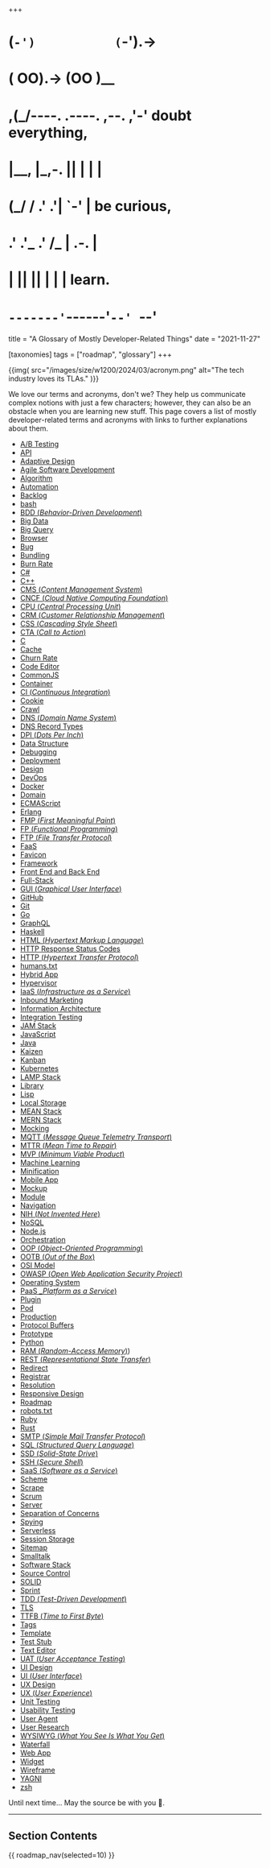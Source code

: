 +++
#   (`-')           (`-').->
#   ( OO).->        (OO )__
# ,(_/----. .----. ,--. ,'-' doubt everything,
# |__,    |\_,-.  ||  | |  |
#  (_/   /    .' .'|  `-'  | be curious,
#  .'  .'_  .'  /_ |  .-.  |
# |       ||      ||  | |  | learn.
# `-------'`------'`--' `--'

title = "A Glossary of Mostly Developer-Related Things"
date = "2021-11-27"

[taxonomies]
tags = ["roadmap", "glossary"]
+++

{{img(
  src="/images/size/w1200/2024/03/acronym.png"
  alt="The tech industry loves its TLAs."
)}}

We love our terms and acronyms, don't we? They help us communicate complex
notions with just a few characters; however, they can also be an obstacle when
you are learning new stuff. This page covers a list of mostly developer-related
terms and acronyms with links to further explanations about them.

* [A/B Testing](https://en.wikipedia.org/wiki/A/B_testing)
* [API](https://en.wikipedia.org/wiki/Application_programming_interface)
* [Adaptive Design](https://www.interaction-design.org/literature/topics/adaptive-design)
* [Agile Software Development](https://en.wikipedia.org/wiki/Agile_software_development)
* [Algorithm](https://en.wikipedia.org/wiki/Algorithm)
* [Automation](https://en.wikipedia.org/wiki/Automation)
* [Backlog](https://en.wikipedia.org/wiki/Scrum_(software_development)#Product_backlog)
* [bash](https://en.wikipedia.org/wiki/Bash_(Unix_shell))
* [BDD (*Behavior-Driven
  Development*)](https://en.wikipedia.org/wiki/Behavior-driven_development)
* [Big Data](https://en.wikipedia.org/wiki/Big_data)
* [Big Query](https://cloud.google.com/bigquery)
* [Browser](https://www.mozilla.org/en-US/firefox/browsers/what-is-a-browser/)
* [Bug](https://en.wikipedia.org/wiki/Software_bug)
* [Bundling](https://dev.to/tanhauhau/what-is-module-bundler-and-how-does-it-work-3gp2)
* [Burn Rate](https://en.wikipedia.org/wiki/Burn_rate)
* [C#](https://en.wikipedia.org/wiki/C_Sharp_(programming_language))
* [C++](https://en.wikipedia.org/wiki/C%2B%2B)
* [CMS (*Content Management
  System*)](https://en.wikipedia.org/wiki/Content_management_system)
* [CNCF (*Cloud Native Computing Foundation*)](https://www.cncf.io/)
* [CPU (*Central Processing
  Unit*)](https://en.wikipedia.org/wiki/Central_processing_unit)
* [CRM (*Customer Relationship
  Management*)](https://crm.org/crmland/what-is-a-crm)
* [CSS (*Cascading Style
  Sheet*)](https://en.wikipedia.org/wiki/Cascading_Style_Sheets)
* [CTA (*Call to
  Action*)](https://en.wikipedia.org/wiki/Call_to_action_(marketing))
* [C](https://en.wikipedia.org/wiki/C_(programming_language))
* [Cache](https://en.wikipedia.org/wiki/Cache_(computing))
* [Churn Rate](https://en.wikipedia.org/wiki/Churn_rate)
* [Code Editor](https://en.wikipedia.org/wiki/Source-code_editor)
* [CommonJS](https://en.wikipedia.org/wiki/CommonJS)
* [Container](https://en.wikipedia.org/wiki/OS-level_virtualization)
* [CI (*Continuous
  Integration*)](https://en.wikipedia.org/wiki/Continuous_integration)
* [Cookie](https://en.wikipedia.org/wiki/Cookie)
* [Crawl](https://en.wikipedia.org/wiki/Web_crawler)
* [DNS (*Domain Name System*)](https://en.wikipedia.org/wiki/Domain_Name_System)
* [DNS Record Types](https://en.wikipedia.org/wiki/List_of_DNS_record_types)
* [DPI (*Dots Per Inch*)](https://en.wikipedia.org/wiki/Dots_per_inch)
* [Data Structure](https://en.wikipedia.org/wiki/Data_structure)
* [Debugging](https://en.wikipedia.org/wiki/Debugging)
* [Deployment](https://en.wikipedia.org/wiki/Software_deployment)
* [Design](https://en.wikipedia.org/wiki/Design)
* [DevOps](https://en.wikipedia.org/wiki/DevOps)
* [Docker](https://www.docker.com/)
* [Domain](https://en.wikipedia.org/wiki/Domain_name)
* [ECMAScript](https://en.wikipedia.org/wiki/ECMAScript)
* [Erlang](https://www.erlang.org/)
* [FMP (*First Meaningful Paint*)](https://web.dev/first-meaningful-paint/)
* [FP (*Functional
  Programming*)](https://en.wikipedia.org/wiki/Functional_programming)
* [FTP (*File Transfer
  Protocol*)](https://en.wikipedia.org/wiki/File_Transfer_Protocol)
* [FaaS](https://en.wikipedia.org/wiki/Function_as_a_service)
* [Favicon](https://en.wikipedia.org/wiki/Favicon)
* [Framework](https://en.wikipedia.org/wiki/Software_framework)
* [Front End and Back End](https://en.wikipedia.org/wiki/Front_end_and_back_end)
* [Full-Stack](https://stackoverflow.blog/2019/10/17/imho-the-mythical-fullstack-engineer/)
* [GUI (*Graphical User
  Interface*)](https://en.wikipedia.org/wiki/Graphical_user_interface)
* [GitHub](https://github.com/)
* [Git](https://git-scm.com/)
* [Go](https://golang.org/)
* [GraphQL](https://graphql.org/)
* [Haskell](https://www.haskell.org/)
* [HTML (*Hypertext Markup Language*)](https://en.wikipedia.org/wiki/HTML)
* [HTTP Response Status Codes](https://developer.mozilla.org/en-US/docs/Web/HTTP/Status)
* [HTTP (*Hypertext Transfer
  Protocol*)](https://developer.mozilla.org/en-US/docs/Web/HTTP)
* [humans.txt](http://humanstxt.org/)
* [Hybrid App](https://ionicframework.com/resources/articles/what-is-hybrid-app-development)
* [Hypervisor](https://en.wikipedia.org/wiki/Hypervisor)
* [IaaS (*Infrastructure as a
  Service*)](https://en.wikipedia.org/wiki/Infrastructure_as_a_service)
* [Inbound Marketing](https://en.wikipedia.org/wiki/Inbound_marketing)
* [Information Architecture](https://en.wikipedia.org/wiki/Information_architecture)
* [Integration Testing](https://en.wikipedia.org/wiki/Integration_testing)
* [JAM Stack](https://jamstack.org/)
* [JavaScript](https://developer.mozilla.org/en-US/docs/Learn/JavaScript/First_steps/What_is_JavaScript)
* [Java](https://go.java/)
* [Kaizen](https://en.wikipedia.org/wiki/Kaizen)
* [Kanban](https://en.wikipedia.org/wiki/Kanban_(development))
* [Kubernetes](https://kubernetes.io/)
* [LAMP Stack](https://en.wikipedia.org/wiki/LAMP_(software_bundle))
* [Library](https://en.wikipedia.org/wiki/Library_(computing))
* [Lisp](https://en.wikipedia.org/wiki/Lisp_(programming_language))
* [Local Storage](https://developer.mozilla.org/en-US/docs/Web/API/Window/localStorage)
* [MEAN Stack](https://en.wikipedia.org/wiki/MEAN_(solution_stack))
* [MERN Stack](https://www.educative.io/edpresso/what-is-mern-stack)
* [Mocking](https://en.wikipedia.org/wiki/Mock_object)
* [MQTT (*Message Queue Telemetry Transport*)](http://mqtt.org/)
* [MTTR (*Mean Time to
  Repair*)](https://en.wikipedia.org/wiki/Mean_time_to_repair)
* [MVP (*Minimum Viable
  Product*)](https://en.wikipedia.org/wiki/Minimum_viable_product)
* [Machine Learning](https://en.wikipedia.org/wiki/Machine_learning)
* [Minification](https://en.wikipedia.org/wiki/Minification_(programming))
* [Mobile App](https://en.wikipedia.org/wiki/Mobile_app)
* [Mockup](https://en.wikipedia.org/wiki/Mockup#Software_engineering)
* [Module](https://en.wikipedia.org/wiki/Modular_design)
* [Navigation](https://en.wikipedia.org/wiki/Web_navigation)
* [NIH (*Not Invented Here*)](https://en.wikipedia.org/wiki/Not_invented_here)
* [NoSQL](https://en.wikipedia.org/wiki/NoSQL)
* [Node.js](https://nodejs.org/en/)
* [Orchestration](https://en.wikipedia.org/wiki/Orchestration_(computing))
* [OOP (*Object-Oriented
  Programming*)](https://en.wikipedia.org/wiki/Object-oriented_programming)
* [OOTB (*Out of the
  Box*)](https://en.wikipedia.org/wiki/Out_of_the_box_(feature))
* [OSI Model](https://en.wikipedia.org/wiki/OSI_model)
* [OWASP (*Open Web Application Security Project*)](https://owasp.org/)
* [Operating System](https://en.wikipedia.org/wiki/Operating_system)
* [PaaS *_Platform as a
  Service*)](https://en.wikipedia.org/wiki/Platform_as_a_service)
* [Plugin](https://en.wikipedia.org/wiki/Plug-in_(computing))
* [Pod](https://kubernetes.io/docs/concepts/workloads/pods/pod/)
* [Production](https://dev.to/flippedcoding/difference-between-development-stage-and-production-d0p)
* [Protocol Buffers](https://developers.google.com/protocol-buffers)
* [Prototype](https://en.wikipedia.org/wiki/Prototype)
* [Python](https://www.python.org/)
* [RAM (*Random-Access
  Memory*)](https://en.wikipedia.org/wiki/Random-access_memory))
* [REST (*Representational State
  Transfer*)](https://en.wikipedia.org/wiki/Representational_state_transfer)
* [Redirect](https://en.wikipedia.org/wiki/URL_redirection)
* [Registrar](https://en.wikipedia.org/wiki/Registrar)
* [Resolution](https://en.wikipedia.org/wiki/Image_resolution)
* [Responsive Design](https://www.smashingmagazine.com/2011/01/guidelines-for-responsive-web-design/)
* [Roadmap](https://en.wikipedia.org/wiki/Technology_roadmap)
* [robots.txt](https://support.google.com/webmasters/answer/6062608)
* [Ruby](https://www.ruby-lang.org/en/)
* [Rust](https://www.rust-lang.org/)
* [SMTP (_Simple Mail Transfer
  Protocol_)](https://en.wikipedia.org/wiki/Simple_Mail_Transfer_Protocol)
* [SQL (*Structured Query Language*)](https://en.wikipedia.org/wiki/SQL)
* [SSD (*Solid-State Drive*)](https://en.wikipedia.org/wiki/Solid-state_drive)
* [SSH (*Secure Shell*)](https://en.wikipedia.org/wiki/Secure_Shell)
* [SaaS (*Software as a
  Service*)](https://en.wikipedia.org/wiki/Software_as_a_service)
* [Scheme](https://en.wikipedia.org/wiki/Scheme_(programming_language))
* [Scrape](https://en.wikipedia.org/wiki/Web_scraping)
* [Scrum](https://en.wikipedia.org/wiki/Scrum_(software_development))
* [Server](https://en.wikipedia.org/wiki/Server_(computing))
* [Separation of Concerns](https://en.wikipedia.org/wiki/Separation_of_concerns)
* [Spying](https://thoughtbot.com/blog/a-closer-look-at-test-spies)
* [Serverless](https://en.wikipedia.org/wiki/Serverless_computing)
* [Session Storage](https://developer.mozilla.org/en-US/docs/Web/API/Window/sessionStorage)
* [Sitemap](https://en.wikipedia.org/wiki/Site_map)
* [Smalltalk](https://en.wikipedia.org/wiki/Smalltalk)
* [Software Stack](https://en.wikipedia.org/wiki/Solution_stack)
* [Source Control](https://en.wikipedia.org/wiki/Version_control)
* [SOLID](https://en.wikipedia.org/wiki/SOLID)
* [Sprint](https://www.atlassian.com/agile/scrum/sprints)
* [TDD (*Test-Driven
  Development*)](https://en.wikipedia.org/wiki/Test-driven_development)
* [TLS](https://en.wikipedia.org/wiki/Transport_Layer_Security)
* [TTFB (*Time to First
  Byte*)](https://en.wikipedia.org/wiki/Time_to_first_byte)
* [Tags](https://en.wikipedia.org/wiki/Tag_(metadata))
* [Template](https://en.wikipedia.org/wiki/Web_template_system)
* [Test Stub](https://en.wikipedia.org/wiki/Test_stub)
* [Text Editor](https://en.wikipedia.org/wiki/Text_editor)
* [UAT (*User Acceptance
  Testing*)](https://en.wikipedia.org/wiki/Acceptance_testing)
* [UI Design](https://en.wikipedia.org/wiki/User_interface_design)
* [UI (*User Interface*)](https://en.wikipedia.org/wiki/User_interface)
* [UX Design](https://en.wikipedia.org/wiki/User_experience_design)
* [UX (*User Experience*)](https://en.wikipedia.org/wiki/User_experience)
* [Unit Testing](https://en.wikipedia.org/wiki/Unit_testing)
* [Usability Testing](https://www.usability.gov/how-to-and-tools/methods/usability-testing.html)
* [User Agent](https://en.wikipedia.org/wiki/User_agent)
* [User Research](https://www.interaction-design.org/literature/topics/user-research)
* [WYSIWYG (*What You See Is What You
  Get*)](https://en.wikipedia.org/wiki/WYSIWYG)
* [Waterfall](https://en.wikipedia.org/wiki/Waterfall_model)
* [Web App](https://en.wikipedia.org/wiki/Web_application)
* [Widget](https://en.wikipedia.org/wiki/Graphical_widget)
* [Wireframe](https://www.usability.gov/how-to-and-tools/methods/wireframing.html)
* [YAGNI](https://en.wikipedia.org/wiki/You_aren%27t_gonna_need_it)
* [zsh](https://en.wikipedia.org/wiki/Z_shell)

Until next time... May the source be with you 🦄.

--------

## Section Contents

{{ roadmap_nav(selected=10) }}
